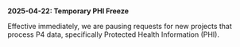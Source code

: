 <div class="alert alert-warning" role="alert" style="margin-top: 3ex" markdown="
1">
<strong>2025-04-22: Temporary PHI Freeze</strong>

<p> Effective immediately, we are pausing requests for new projects
that process P4 data, specifically Protected Health Information (PHI).
</p>

</div>

